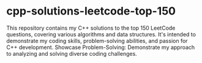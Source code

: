 # cpp-solutions-leetcode-top-150
This repository contains my C++ solutions to the top 150 LeetCode questions, covering various algorithms and data structures. It's intended to demonstrate my coding skills, problem-solving abilities, and passion for C++ development. Showcase Problem-Solving: Demonstrate my approach to analyzing and solving diverse coding challenges.
